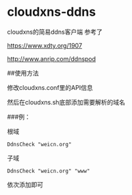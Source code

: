 # cloudxns-ddns

cloudxns的简易ddns客户端
参考了

https://www.xdty.org/1907

http://www.anrip.com/ddnspod




##使用方法

修改cloudxns.conf里的API信息

然后在cloudxns.sh底部添加需要解析的域名



###例：

根域

```
DdnsCheck "weicn.org"
```

子域

```
DdnsCheck "weicn.org" "www"
```


依次添加即可
